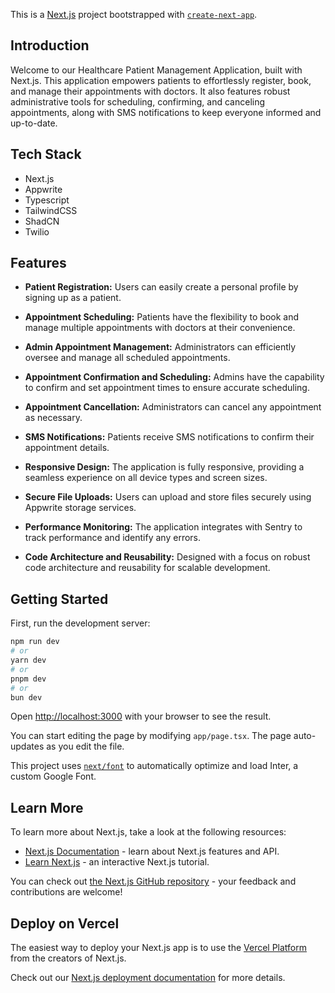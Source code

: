 This is a [Next.js](https://nextjs.org/) project bootstrapped with [`create-next-app`](https://github.com/vercel/next.js/tree/canary/packages/create-next-app).

## Introduction
Welcome to our Healthcare Patient Management Application, built with Next.js. This application empowers patients to effortlessly register, book, and manage their appointments with doctors. It also features robust administrative tools for scheduling, confirming, and canceling appointments, along with SMS notifications to keep everyone informed and up-to-date.

## Tech Stack
- Next.js
- Appwrite
- Typescript
- TailwindCSS
- ShadCN
- Twilio

## Features

- **Patient Registration:** Users can easily create a personal profile by signing up as a patient.

- **Appointment Scheduling:** Patients have the flexibility to book and manage multiple appointments with doctors at their convenience.

- **Admin Appointment Management:** Administrators can efficiently oversee and manage all scheduled appointments.

- **Appointment Confirmation and Scheduling:** Admins have the capability to confirm and set appointment times to ensure accurate scheduling.

- **Appointment Cancellation:** Administrators can cancel any appointment as necessary.

- **SMS Notifications:** Patients receive SMS notifications to confirm their appointment details.

- **Responsive Design:** The application is fully responsive, providing a seamless experience on all device types and screen sizes.

- **Secure File Uploads:** Users can upload and store files securely using Appwrite storage services.

- **Performance Monitoring:** The application integrates with Sentry to track performance and identify any errors.

- **Code Architecture and Reusability:** Designed with a focus on robust code architecture and reusability for scalable development.

## Getting Started

First, run the development server:

```bash
npm run dev
# or
yarn dev
# or
pnpm dev
# or
bun dev
```

Open [http://localhost:3000](http://localhost:3000) with your browser to see the result.

You can start editing the page by modifying `app/page.tsx`. The page auto-updates as you edit the file.

This project uses [`next/font`](https://nextjs.org/docs/basic-features/font-optimization) to automatically optimize and load Inter, a custom Google Font.

## Learn More

To learn more about Next.js, take a look at the following resources:

- [Next.js Documentation](https://nextjs.org/docs) - learn about Next.js features and API.
- [Learn Next.js](https://nextjs.org/learn) - an interactive Next.js tutorial.

You can check out [the Next.js GitHub repository](https://github.com/vercel/next.js/) - your feedback and contributions are welcome!

## Deploy on Vercel

The easiest way to deploy your Next.js app is to use the [Vercel Platform](https://vercel.com/new?utm_medium=default-template&filter=next.js&utm_source=create-next-app&utm_campaign=create-next-app-readme) from the creators of Next.js.

Check out our [Next.js deployment documentation](https://nextjs.org/docs/deployment) for more details.
